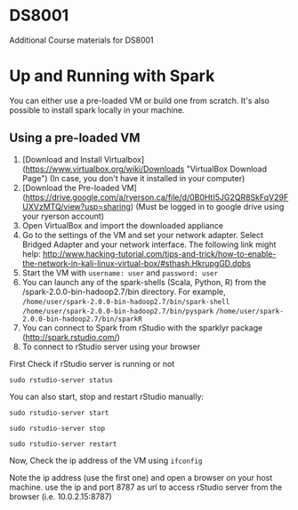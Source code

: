 # DS8001
Additional Course materials for DS8001

# Up and Running with Spark
You can either use a pre-loaded VM or build one from scratch. It's also possible to install spark locally in your machine. 
## Using a pre-loaded VM
1. [Download and Install Virtualbox] (https://www.virtualbox.org/wiki/Downloads "VirtualBox Download Page") (In case, you don't have it installed in your computer)
2. [Download the Pre-loaded VM] (https://drive.google.com/a/ryerson.ca/file/d/0B0HtI5JG2QR8SkFqV29FUXVzMTQ/view?usp=sharing) (Must be logged in to google drive using your ryerson account) 
3. Open VirtualBox and import the downloaded appliance 
4. Go to the settings of the VM and set your network adapter. Select Bridged Adapter and your network interface. The following link might help:
  http://www.hacking-tutorial.com/tips-and-trick/how-to-enable-the-network-in-kali-linux-virtual-box/#sthash.HkrupgGD.dpbs
5. Start the VM with `username: user` and `password: user`
6. You can launch any of the spark-shells (Scala, Python, R) from the /spark-2.0.0-bin-hadoop2.7/bin directory. For example,
  `/home/user/spark-2.0.0-bin-hadoop2.7/bin/spark-shell`
  `/home/user/spark-2.0.0-bin-hadoop2.7/bin/pyspark`
  `/home/user/spark-2.0.0-bin-hadoop2.7/bin/sparkR`
7. You can connect to Spark from rStudio with the sparklyr package (http://spark.rstudio.com/)
8. To connect to rStudio server using your browser

  First Check if rStudio server is running or not
  
  ```sudo rstudio-server status```
  
  You can also start, stop and restart rStudio manually:
  
  ```sudo rstudio-server start```
  
  ```sudo rstudio-server stop```
  
  ```sudo rstudio-server restart```
  
  Now, Check the ip address of the VM using `ifconfig`
  
  Note the ip address (use the first one) and open a browser on your host machine. use the ip and port 8787 as url to access rStudio 
  server from the browser (i.e. 10.0.2.15:8787)
  
